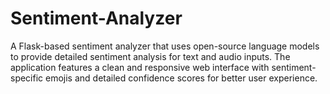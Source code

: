 # Sentiment-Analyzer

A Flask-based sentiment analyzer that uses open-source language models to provide detailed sentiment analysis for text and audio inputs. The application features a clean and responsive web interface with sentiment-specific emojis and detailed confidence scores for better user experience.
